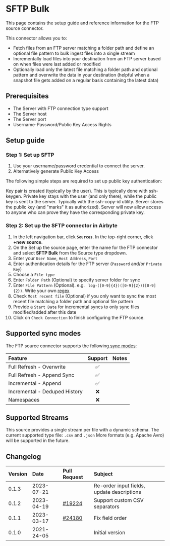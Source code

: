 # SFTP  Bulk
This page contains the setup guide and reference information for the FTP source connector.

This connector allows you to:
- Fetch files from an FTP server matching a folder path and define an optional file pattern to bulk ingest files into a single stream
- Incrementally load files into your destination from an FTP server based on when files were last added or modified
- Optionally load only the latest file matching a folder path and optional pattern and overwrite the data in your destination (helpful when a snapshot file gets added on a regular basis containing the latest data)

## Prerequisites

* The Server with FTP connection type support
* The Server host
* The Server port
* Username-Password/Public Key Access Rights

## Setup guide
### Step 1: Set up SFTP
1. Use your username/password credential to connect the server.
2. Alternatively generate Public Key Access

The following simple steps are required to set up public key authentication:

Key pair is created (typically by the user). This is typically done with ssh-keygen.
Private key stays with the user (and only there), while the public key is sent to the server. Typically with the ssh-copy-id utility.
Server stores the public key (and "marks" it as authorized).
Server will now allow access to anyone who can prove they have the corresponding private key.

### Step 2: Set up the SFTP connector in Airbyte

1. In the left navigation bar, click **`Sources`**. In the top-right corner, click **+new source**.
2. On the Set up the source page, enter the name for the FTP connector and select **SFTP Bulk** from the Source type dropdown.
3. Enter your `User Name`, `Host Address`, `Port`
4. Enter authentication details for the FTP server (`Password` and/or `Private Key`)
5. Choose a `File type`
6. Enter `Folder Path` (Optional) to specify server folder for sync
7. Enter `File Pattern` (Optional). e.g. ` log-([0-9]{4})([0-9]{2})([0-9]{2})`. Write your own [regex](https://docs.python.org/3/howto/regex.html)
8. Check `Most recent file` (Optional) if you only want to sync the most recent file matching a folder path and optional file pattern
9. Provide a `Start Date` for incremental syncs to only sync files modified/added after this date
10. Click on `Check Connection` to finish configuring the FTP source.

## Supported sync modes

The FTP source connector supports the following[ sync modes](https://docs.airbyte.com/cloud/core-concepts#connection-sync-modes):

| Feature                       | Support  | Notes                                                                                 |
|:------------------------------|:--------:|:--------------------------------------------------------------------------------------|
| Full Refresh - Overwrite      |    ✅    |                                                                                      |
| Full Refresh - Append Sync    |    ✅    |                                                                                      |
| Incremental - Append          |    ✅    |                                                                                      |
| Incremental - Deduped History |    ❌    |                                                                                      |
| Namespaces                    |    ❌    |                                                                                      |


## Supported Streams

This source provides a single stream per file with a dynamic schema. The current supported type file: `.csv` and `.json`
More formats \(e.g. Apache Avro\) will be supported in the future.

## Changelog

| Version | Date       | Pull Request | Subject         |
|:--------|:-----------|:-------------|:----------------|
| 0.1.3   | 2023-07-21 |              | Re-order input fields, update descriptions |
| 0.1.2   | 2023-04-19 | [#19224](https://github.com/airbytehq/airbyte/pull/19224) | Support custom CSV separators |
| 0.1.1   | 2023-03-17 | [#24180](https://github.com/airbytehq/airbyte/pull/24180) | Fix field order |
| 0.1.0   | 2021-24-05 |              | Initial version |
